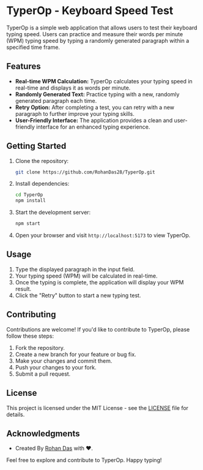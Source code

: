 # TyperOp - Keyboard Speed Test



TyperOp is a simple web application that allows users to test their keyboard typing speed. Users can practice and measure their words per minute (WPM) typing speed by typing a randomly generated paragraph within a specified time frame.

## Features

- **Real-time WPM Calculation:** TyperOp calculates your typing speed in real-time and displays it as words per minute.
- **Randomly Generated Text:** Practice typing with a new, randomly generated paragraph each time.
- **Retry Option:** After completing a test, you can retry with a new paragraph to further improve your typing skills.
- **User-Friendly Interface:** The application provides a clean and user-friendly interface for an enhanced typing experience.

## Getting Started

1. Clone the repository:

   ```bash
   git clone https://github.com/RohanDas28/TyperOp.git
   ```

2. Install dependencies:

   ```bash
   cd TyperOp
   npm install
   ```

3. Start the development server:

   ```bash
   npm start
   ```

4. Open your browser and visit `http://localhost:5173` to view TyperOp.

## Usage

1. Type the displayed paragraph in the input field.
2. Your typing speed (WPM) will be calculated in real-time.
3. Once the typing is complete, the application will display your WPM result.
4. Click the "Retry" button to start a new typing test.

## Contributing

Contributions are welcome! If you'd like to contribute to TyperOp, please follow these steps:

1. Fork the repository.
2. Create a new branch for your feature or bug fix.
3. Make your changes and commit them.
4. Push your changes to your fork.
5. Submit a pull request.

## License

This project is licensed under the MIT License - see the [LICENSE](LICENSE) file for details.

## Acknowledgments

- Created By [Rohan Das](https://rohandas.github.io) with ❤️.

Feel free to explore and contribute to TyperOp. Happy typing!